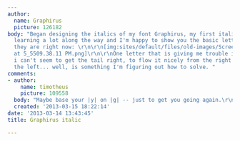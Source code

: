 ```yaml
---
author:
  name: Graphirus
  picture: 126182
body: "Began designing the italics of my font Graphirus, my first italics! I've been
  learning a lot along the way and I'm happy to show you the basic letter shapes as
  they are right now: \r\n\r\n[img:sites/default/files/old-images/Screen Shot 2013-03-14
  at 5_5509.38.11 PM.png]\r\n\r\nOne letter that is giving me trouble is the \"y\"...
  i can't seem to get the tail right, to flow it nicely from the right's arm into
  the left... well, is something I'm figuring out how to solve. "
comments:
- author:
    name: timotheus
    picture: 109558
  body: "Maybe base your |y| on |g| -- just to get you going again.\r\n\r\n-t"
  created: '2013-03-15 18:22:14'
date: '2013-03-14 13:43:45'
title: Graphirus italic

---
```

